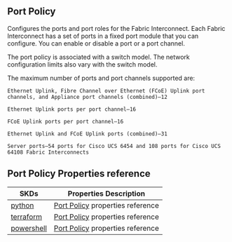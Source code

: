 ## Port Policy
Configures the ports and port roles for the Fabric Interconnect. Each Fabric Interconnect has a set of ports in a fixed port module that you can configure. You can enable or disable a port or a port channel.

The port policy is associated with a switch model. The network configuration limits also vary with the switch model.

The maximum number of ports and port channels supported are:

    Ethernet Uplink, Fibre Channel over Ethernet (FCoE) Uplink port channels, and Appliance port channels (combined)—12

    Ethernet Uplink ports per port channel—16

    FCoE Uplink ports per port channel—16

    Ethernet Uplink and FCoE Uplink ports (combined)—31

    Server ports—54 ports for Cisco UCS 6454 and 108 ports for Cisco UCS 64108 Fabric Interconnects

## Port Policy Properties reference
| SKDs | Properties Description
| ---- | ------------------- |
| [python](https://github.com/CiscoDevNet/intersight-python/) | [Port Policy](https://github.com/CiscoDevNet/intersight-python/tree/main/intersight/model/port_policy.py) properties reference |                 |
| [terraform](https://github.com/CiscoDevNet/terraform-provider-intersight/) | [Port Policy](https://registry.terraform.io/providers/CiscoDevNet/intersight/latest/docs/resources/port_policy) properties reference |
| [powershell](https://github.com/CiscoDevNet/intersight-powershell/) | [Port Policy](https://github.com/CiscoDevNet/intersight-powershell/blob/main/docs/New-IntersightPortPolicy.md) properties reference